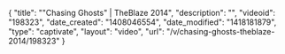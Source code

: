 {
    "title": "\"Chasing Ghosts\" | TheBlaze 2014",
    "description": "",
    "videoid": "198323",
    "date_created": "1408046554",
    "date_modified": "1418181879",
    "type": "captivate",
    "layout": "video",
    "url": "\/v\/chasing-ghosts-theblaze-2014\/198323"
}